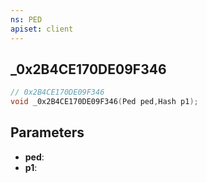 ```yaml
---
ns: PED
apiset: client
---
```

## _0x2B4CE170DE09F346

```c
// 0x2B4CE170DE09F346
void _0x2B4CE170DE09F346(Ped ped,Hash p1);
```


## Parameters
* **ped**:
* **p1**: